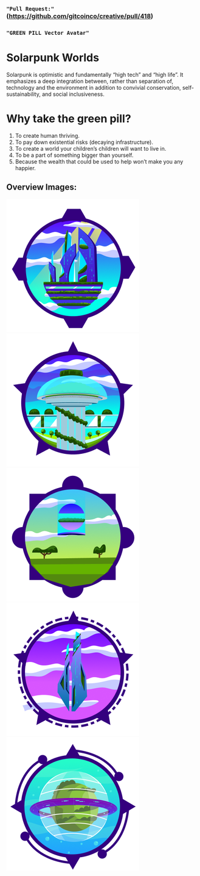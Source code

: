 ### ```"Pull Request:"``` (https://github.com/gitcoinco/creative/pull/418) <br>


### ```"GREEN PILL Vector Avatar"``` <br>

# Solarpunk Worlds
Solarpunk is optimistic and fundamentally “high tech” and “high life”.
It emphasizes a deep integration between, rather than separation of, technology and the environment in addition to convivial conservation, self-sustainability, and social inclusiveness.


# Why take the green pill?
1. To create human thriving.
2. To pay down existential risks (decaying infrastructure).
3. To create a world your children’s children will want to live in.
4. To be a part of something bigger than yourself.
5. Because the wealth that could be used to help won’t make you any happier.



## Overview Images:
![1](https://github.com/Developer-piyush/solarpunk/blob/main/overview%20images/1.png)
![1](https://github.com/Developer-piyush/solarpunk/blob/main/overview%20images/2.png)
![1](https://github.com/Developer-piyush/solarpunk/blob/main/overview%20images/3.png)
![1](https://github.com/Developer-piyush/solarpunk/blob/main/overview%20images/4.png)
![1](https://github.com/Developer-piyush/solarpunk/blob/main/overview%20images/5.png)




